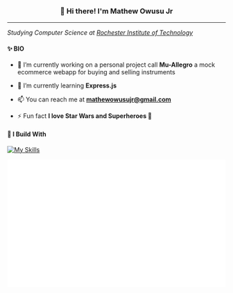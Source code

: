 <h3 align="center">👋 Hi there! I'm Mathew Owusu Jr</h3>


---

<p><em>Studying Computer Science at <a href="http://www.rit.edu">Rochester Institute of Technology</em></a>

#### ✨ BIO

- 🔭 I’m currently working on a personal project call **Mu-Allegro** a mock ecommerce webapp for buying and selling instruments

- 🌱 I’m currently learning **Express.js**

- 📫 You can reach me at **mathewowusujr@gmail.com**

- ⚡ Fun fact **I love Star Wars and Superheroes 🥰**



####  🚧 I Build With
[![My Skills](https://skillicons.dev/icons?i=python,java,c,sqlite,js,html,css,angular,ts,flask,scss,spring,heroku,git,linux,gtk,vscode,vim)](https://skillicons.dev)

<a align="center" href="https://github.com/mkowusujr/github-stats-transparent">

![](https://raw.githubusercontent.com/mkowusujr/github-stats-transparent/output/generated/languages.svg)

</a>
